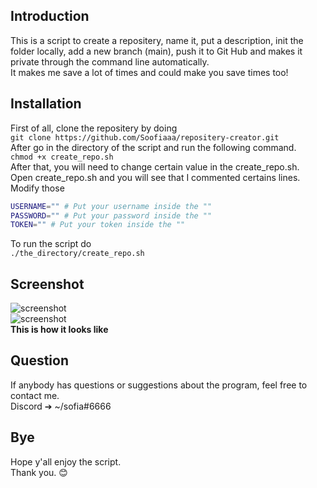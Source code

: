## Introduction
This is a script to create a repositery, name it, put a description, init the folder locally, add a new branch (main), push it to Git Hub and makes it private through the command line automatically. <br/>
It makes me save a lot of times and could make you save times too! <br/>

## Installation
First of all, clone the repositery by doing <br/>
`git clone https://github.com/Soofiaaa/repositery-creator.git` <br/>
After go in the directory of the script and run the following command. <br/>
`chmod +x create_repo.sh` <br/>
After that, you will need to change certain value in the create_repo.sh. <br/>
Open create_repo.sh and you will see that I commented certains lines. <br/>
Modify those <br/>

```bash
USERNAME="" # Put your username inside the ""
PASSWORD="" # Put your password inside the ""
TOKEN="" # Put your token inside the "" 
```
To run the script do <br/>
`./the_directory/create_repo.sh`

## Screenshot
![screenshot](https://github.com/Soofiaaa/repositery-creator/blob/main/Screenshot/Screenshot.png) <br/>
![screenshot](https://github.com/Soofiaaa/repositery-creator/blob/main/Screenshot/Screenshot1.png) <br/>
**This is how it looks like**

## Question
If anybody has questions or suggestions about the program, feel free to contact me. <br/>
Discord ➔ ~/sofia#6666 <br/>

## Bye
Hope y'all enjoy the script. <br/>
Thank you. :blush:
